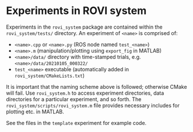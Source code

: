 # Experiments in ROVI system

Experiments in the `rovi_system` package are contained within the `rovi_system/tests/` directory. An experiment of `<name>` is comprised of:

- `<name>.cpp` or `<name>.py` (ROS node named `test_<name>`)
- `<name>.m` (manipulation/plotting using `export_fig` in MATLAB)
- `<name>/data/` directory with time-stamped trials, e.g. `<name>/data/20210105_000322/`
- `test_<name>` executable (automatically added in `rovi_system/CMakeLists.txt`)

It is important that the naming scheme above is followed; otherwise CMake will fail. Use `rovi_system.h` to access experiment directories, data directories for a particular experiment, and so forth. The `rovi_system/scripts/rovi_system.m` file provides necessary includes for plotting etc. in MATLAB.

See the files in the `template` experiment for example code.
